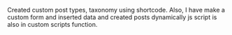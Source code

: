 Created custom post types, taxonomy using shortcode.
Also, I have make a custom form and inserted data and created posts dynamically
js script is also in custom scripts function.
